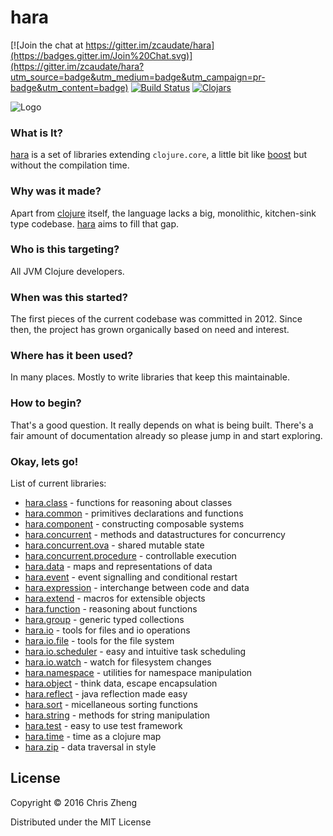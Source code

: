 # hara

[![Join the chat at https://gitter.im/zcaudate/hara](https://badges.gitter.im/Join%20Chat.svg)](https://gitter.im/zcaudate/hara?utm_source=badge&utm_medium=badge&utm_campaign=pr-badge&utm_content=badge)
[![Build Status](https://travis-ci.org/zcaudate/hara.png?branch=master)](https://travis-ci.org/zcaudate/hara)
[![Clojars](https://img.shields.io/clojars/v/im.chit/hara.svg)](https://clojars.org/im.chit/hara)

![Logo](http://docs.caudate.me/hara/img/logo.png)

### What is It?

[hara](http://docs.caudate.me/hara) is a set of libraries extending `clojure.core`, a little bit like [boost](http://www.boost.org) but without the compilation time.

### Why was it made?

Apart from [clojure](http://www.clojure.org) itself, the language lacks a big, monolithic, kitchen-sink type codebase. [hara](http://docs.caudate.me/hara) aims to fill that gap.

### Who is this targeting?

All JVM Clojure developers.

### When was this started?

The first pieces of the current codebase was committed in 2012. Since then, the project has grown organically based on need and interest.

### Where has it been used?

In many places. Mostly to write libraries that keep this maintainable. 

### How to begin?

That's a good question. It really depends on what is being built. There's a fair amount of documentation already so please jump in and start exploring.

### Okay, lets go!

List of current libraries:

- [hara.class](http://docs.caudate.me/hara/hara-class.html) - functions for reasoning about classes
- [hara.common](http://docs.caudate.me/hara/hara-common.html) - primitives declarations and functions
- [hara.component](http://docs.caudate.me/hara/hara-component.html) - constructing composable systems
- [hara.concurrent](http://docs.caudate.me/hara/hara-concurrent.html) - methods and datastructures for concurrency
- [hara.concurrent.ova](http://docs.caudate.me/hara/hara-concurrent-ova.html) - shared mutable state
- [hara.concurrent.procedure](http://docs.caudate.me/hara/hara-concurrent.procedure.html) - controllable execution
- [hara.data](http://docs.caudate.me/hara/hara-data.html) - maps and representations of data
- [hara.event](http://docs.caudate.me/hara/hara-event.html) - event signalling and conditional restart
- [hara.expression](http://docs.caudate.me/hara/hara-expression.html) - interchange between code and data
- [hara.extend](http://docs.caudate.me/hara/hara-extend.html) - macros for extensible objects
- [hara.function](http://docs.caudate.me/hara/hara-function.html) - reasoning about functions
- [hara.group](http://docs.caudate.me/hara/hara-group.html) - generic typed collections
- [hara.io](http://docs.caudate.me/hara/hara-io.html) - tools for files and io operations
- [hara.io.file](http://docs.caudate.me/hara/hara-io-file.html) - tools for the file system
- [hara.io.scheduler](http://docs.caudate.me/hara/hara-io-scheduler.html) - easy and intuitive task scheduling
- [hara.io.watch](http://docs.caudate.me/hara/hara-io-watch.html) - watch for filesystem changes
- [hara.namespace](http://docs.caudate.me/hara/hara-namespace.html) - utilities for namespace manipulation
- [hara.object](http://docs.caudate.me/hara/hara-object.html) - think data, escape encapsulation
- [hara.reflect](http://docs.caudate.me/hara/hara-reflect.html) - java reflection made easy
- [hara.sort](http://docs.caudate.me/hara/hara-sort.html) - micellaneous sorting functions
- [hara.string](http://docs.caudate.me/hara/hara-string.html) - methods for string manipulation
- [hara.test](http://docs.caudate.me/hara/hara-test.html) - easy to use test framework
- [hara.time](http://docs.caudate.me/hara/hara-time.html) - time as a clojure map
- [hara.zip](http://docs.caudate.me/hara/hara-zip.html) - data traversal in style

## License

Copyright © 2016 Chris Zheng

Distributed under the MIT License

